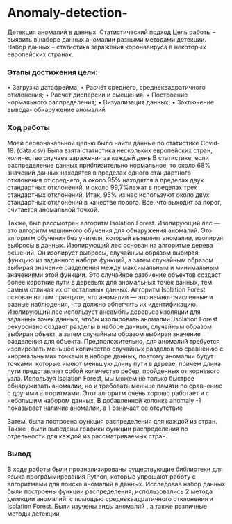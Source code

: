 # Anomaly-detection-
Детекция аномалий в данных. Статистический подход
Цель работы – выявить в наборе данных аномалии разными методами детекции. Набор данных – статистика заражения коронавируса в некоторых европейских странах. 
<h3>Этапы достижения цели:</h3>
•	Загрузка датафрейма; 
•	Расчёт среднего, среднеквадратичного отклонения;
•	Расчет дисперсии и смещения. 
•	Построение нормального распределения;
•	Визуализация данных;
•	Заключение вывода- обнаружение аномалий
<h3>Ход работы </h3>
Моей первоначальной целью было найти данные по статистике Covid-19. (data.csv)
Была взята статистика нескольких европейских стран, количество случаев заражения за каждый день 
В статистике, если распределение данных приблизительно нормальное, то около 68% значений данных находятся в пределах одного стандартного отклонения от среднего, а около 95% находятся в пределах двух стандартных отклонений, и около 99,7%лежат в пределах трех стандартных отклонений. Итак, 95% из нас используют около двух стандартных отклонений в качестве порога. Все, что выходит за порог, считается аномальной точкой. 

Также, был рассмотрен алгоритм Isolation Forest. Изолирующий лес — это алгоритм машинного обучения для обнаружения аномалий. Это алгоритм обучения без учителя, который выявляет аномалии, изолируя выбросы в данных. Изолирующий лес основан на алгоритме дерева решений. Он изолирует выбросы, случайным образом выбирая функцию из заданного набора функций, а затем случайным образом выбирая значение разделения между максимальным и минимальным значениями этой функции. Это случайное разбиение объектов создаст более короткие пути в деревьях для аномальных точек данных, тем самым отличая их от остальных данных. Алгоритм Isolation Forest основан на том принципе, что аномалии — это немногочисленные и разные наблюдения, что должно облегчить их идентификацию. Изолирующий лес использует ансамбль деревьев изоляции для заданных точек данных, чтобы изолировать аномалии. Isolation Forest рекурсивно создает разделы в наборе данных, случайным образом выбирая объект, а затем случайным образом выбирая значение разделения для объекта. Предположительно, для аномалий требуется изолировать меньшее количество случайных разделов по сравнению с «нормальными» точками в наборе данных, поэтому аномалии будут точками, которые имеют меньшую длину пути в дереве, причем длина пути представляет собой количество ребер, пройденных от корневого узла. Используя Isolation Forest, мы можем не только быстрее обнаруживать аномалии, но и требовать меньше памяти по сравнению с другими алгоритмами. Этот алгоритм очень хорошо работает и с небольшим набором данных.  В добавленной колонке anomaly -1 показывает наличие аномалии, а 1 означает ее отсутствие

Затем, была построена функция распределения для каждой из стран. Также , были выведены графики функции распределения по отдельности для каждой из рассматриваемых стран. 
<h3> Вывод </h3>
В ходе работы были проанализированы существующие библиотеки для языка программирования Python, которые упрощают работу с алгоритмами для поиска аномалий в данных. Исследовав набор данных были построены функции распределения, использовались 2 метода детекции аномалий: с помощью среднеквадратичного отклонения и Isolation Forest. Были изучены виды аномалий , а также различные методы детекции.
